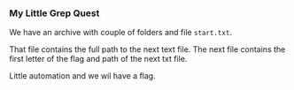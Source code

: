 <div><h3>My Little Grep Quest</h3><p>We have an archive with couple of folders and file <code>start.txt</code>.</p>
<p>That file contains the full path to the next text file. The next file contains the first letter of the flag and path of the next txt file.</p>
<p>Little automation and we wil have a flag.</p></div>
